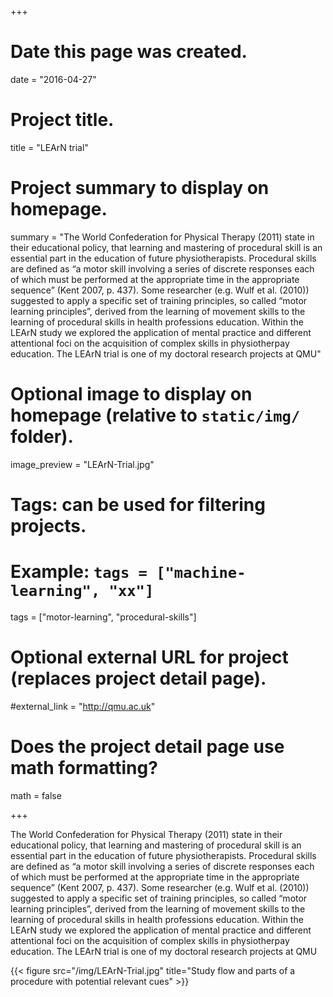+++
# Date this page was created.
date = "2016-04-27"

# Project title.
title = "LEArN trial"

# Project summary to display on homepage.
summary = "The World Confederation for Physical Therapy (2011) state in their educational policy, that learning and mastering of procedural skill is an essential part in the education of future physiotherapists. Procedural skills are defined as “a motor skill involving a series of discrete responses each of which must be performed at the appropriate time in the appropriate sequence” (Kent 2007, p. 437). Some researcher (e.g. Wulf et al. (2010)) suggested to apply a specific set of training principles, so called “motor learning principles”, derived from the learning of movement skills to the learning of procedural skills in health professions education. Within the LEArN study we explored the application of mental practice and different attentional foci on the acquisition of complex skills in physiotherpay education. The LEArN trial is one of my doctoral research projects at QMU"

# Optional image to display on homepage (relative to `static/img/` folder).
image_preview = "LEArN-Trial.jpg"

# Tags: can be used for filtering projects.
# Example: `tags = ["machine-learning", "xx"]`
tags = ["motor-learning", "procedural-skills"]

# Optional external URL for project (replaces project detail page).
#external_link = "http://qmu.ac.uk"

# Does the project detail page use math formatting?
math = false


+++

The World Confederation for Physical Therapy (2011) state in their educational policy, that learning and mastering of procedural skill is an essential part in the education of future physiotherapists. Procedural skills are defined as “a motor skill involving a series of discrete responses each of which must be performed at the appropriate time in the appropriate sequence” (Kent 2007, p. 437). Some researcher (e.g. Wulf et al. (2010)) suggested to apply a specific set of training principles, so called “motor learning principles”, derived from the learning of movement skills to the learning of procedural skills in health professions education. Within the LEArN study we explored the application of mental practice and different attentional foci on the acquisition of complex skills in physiotherpay education. The LEArN trial is one of my doctoral research projects at QMU


{{< figure src="/img/LEArN-Trial.jpg" title="Study flow and parts of a procedure with potential relevant cues" >}}
